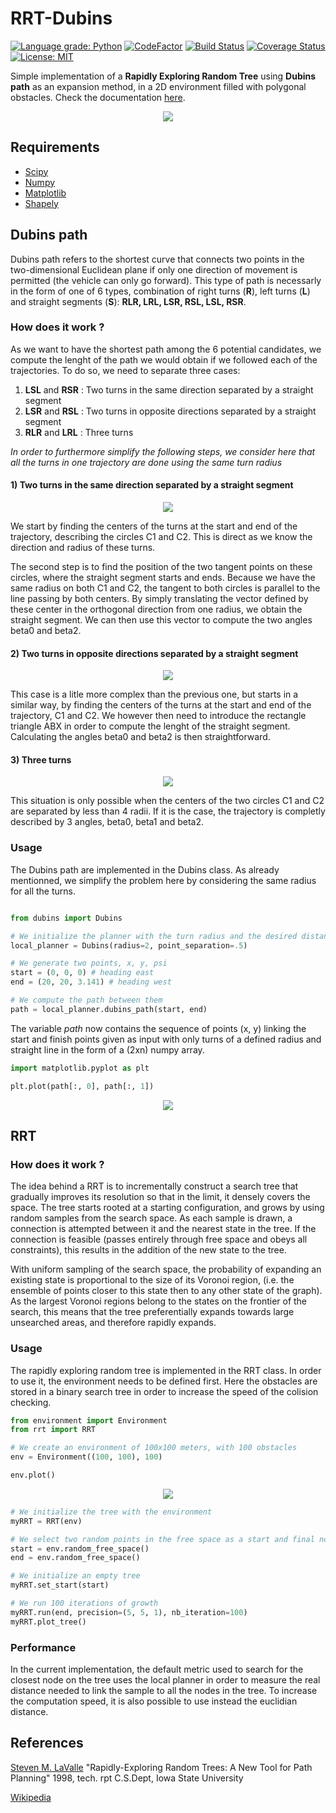 # RRT-Dubins
[![Language grade: Python](https://img.shields.io/lgtm/grade/python/g/FelicienC/RRT-Dubins.svg?logo=lgtm&logoWidth=18)](https://lgtm.com/projects/g/FelicienC/RRT-Dubins/context:python)
[![CodeFactor](https://www.codefactor.io/repository/github/felicienc/rrt-dubins/badge)](https://www.codefactor.io/repository/github/felicienc/rrt-dubins)
[![Build Status](https://travis-ci.org/FelicienC/RRT-Dubins.svg?branch=master)](https://travis-ci.org/FelicienC/RRT-Dubins)
[![Coverage Status](https://coveralls.io/repos/github/FelicienC/RRT-Dubins/badge.svg?branch=master&service=github)](https://coveralls.io/github/FelicienC/RRT-Dubins?branch=master&service=github)
[![License: MIT](https://img.shields.io/badge/License-MIT-yellow.svg)](https://opensource.org/licenses/MIT)


Simple implementation of a **Rapidly Exploring Random Tree** using **Dubins path** as an expansion method, in a 2D environment filled with polygonal obstacles. Check the documentation [here](https://felicienc.github.io/RRT-Dubins/index.html).
<p align="center">
  <img src="docs/img/example.gif">
</p>

## Requirements

- [Scipy](https://www.scipy.org)
- [Numpy](https://numpy.org)
- [Matplotlib](https://matplotlib.org)
- [Shapely](https://pypi.org/project/Shapely)

## Dubins path

Dubins path refers to the shortest curve that connects two points in the two-dimensional Euclidean plane if only one direction of movement is permitted (the vehicle can only go forward). This type of path is necessarly in the form of one of 6 types, combination of right turns (**R**), left turns (**L**) and straight segments (**S**): **RLR, LRL, LSR, RSL, LSL, RSR**.

### How does it work ?

As we want to have the shortest path among the 6 potential candidates, we compute the lenght of the path we would obtain if we followed each of the trajectories. To do so, we need to separate three cases:
  1. **LSL** and **RSR** : Two turns in the same direction separated by a straight segment
  2. **LSR** and **RSL** : Two turns in opposite directions separated by a straight segment
  3. **RLR** and **LRL** : Three turns
  
*In order to furthermore simplify the following steps, we consider here that all the turns in one trajectory are done using the same turn radius*
  
#### 1) Two turns in the same direction separated by a straight segment
<p align="center">
  <img src="docs/img/twoturnssame.svg">
</p>
We start by finding the centers of the turns at the start and end of the trajectory, describing the circles C1 and C2. This is direct as we know the direction and radius of these turns.

The second step is to find the position of the two tangent points on these circles, where the straight segment starts and ends.
Because we have the same radius on both C1 and C2, the tangent to both circles is parallel to the line passing by both centers. By simply translating the vector defined by these center in the orthogonal direction from one radius, we obtain the straight segment. We can then use this vector to compute the two angles beta0 and beta2.

#### 2) Two turns in opposite directions separated by a straight segment
<p align="center">
  <img src="docs/img/twoturnsopposite.svg">
</p>
This case is a litle more complex than the previous one, but starts in a similar way, by finding the centers of the turns at the start and end of the trajectory, C1 and C2. We however then need to introduce the rectangle triangle ABX in order to compute the lenght of the straight segment. Calculating the angles beta0 and beta2 is then straightforward. 

#### 3) Three turns
<p align="center">
  <img src="docs/img/threeturns.svg">
</p>
This situation is only possible when the centers of the two circles C1 and C2 are separated by less than 4 radii. If it is the case, the trajectory is completly described by 3 angles, beta0, beta1 and beta2. 

### Usage 

The Dubins path are implemented in the Dubins class. As already mentionned, we simplify the problem here by considering the same radius for all the turns.

```python

from dubins import Dubins

# We initialize the planner with the turn radius and the desired distance between consecutive points
local_planner = Dubins(radius=2, point_separation=.5)

# We generate two points, x, y, psi
start = (0, 0, 0) # heading east
end = (20, 20, 3.141) # heading west

# We compute the path between them
path = local_planner.dubins_path(start, end)
```
The variable *path* now contains the sequence of points (x, y) linking the start and finish points given as input with only turns of a defined radius and straight line in the form of a (2xn) numpy array.

```python
import matplotlib.pyplot as plt

plt.plot(path[:, 0], path[:, 1])
```
<p align="center">
  <img src="docs/img/LSL_example.png">
</p>

## RRT

### How does it work ?

The idea behind a RRT is to incrementally construct a search tree that gradually improves its resolution so that in the limit,  it densely covers the space.  The tree starts rooted at a starting configuration, and grows by using random samples from the search space. As each sample is drawn, a connection is attempted between it and the nearest state in the tree. If the connection is feasible (passes entirely through free space and obeys all constraints), this results in the addition of the new state to the tree.

With uniform sampling of the search space, the probability of expanding an existing state is proportional to the size of its Voronoi region, (i.e. the ensemble of points closer to this state then to any other state of the graph). As the largest Voronoi regions belong to the states on the frontier of the search, this means that the tree preferentially expands towards large unsearched areas, and therefore rapidly expands.

### Usage

The rapidly exploring random tree is implemented in the RRT class.
In order to use it, the environment needs to be defined first. Here the obstacles are stored in a binary search tree in order to increase the speed of the colision checking. 

```python
from environment import Environment
from rrt import RRT

# We create an environment of 100x100 meters, with 100 obstacles
env = Environment((100, 100), 100)

env.plot()
```
<p align="center">
  <img src="docs/img/environment.png">
</p>

```python
# We initialize the tree with the environment
myRRT = RRT(env)

# We select two random points in the free space as a start and final node
start = env.random_free_space()
end = env.random_free_space()

# We initialize an empty tree
myRRT.set_start(start)

# We run 100 iterations of growth
myRRT.run(end, precision=(5, 5, 1), nb_iteration=100)
myRRT.plot_tree()
```

### Performance

In the current implementation, the default metric used to search for the closest node on the tree uses the local planner in order to measure the real distance needed to link the sample to all the nodes in the tree. To increase the computation speed, it is also possible to use instead the euclidian distance. 

## References

[Steven M. LaValle](http://msl.cs.illinois.edu/~lavalle/papers/Lav98c.pdf) "Rapidly-Exploring Random Trees: A New Tool for Path Planning" 1998, tech. rpt C.S.Dept, Iowa State University

[Wikipedia](https://en.wikipedia.org/wiki/Rapidly-exploring_random_tree)
